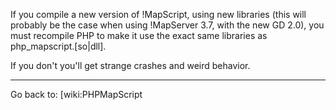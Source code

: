 If you compile a new version of !MapScript, using new libraries (this will probably be the case when using !MapServer 3.7, with the new GD 2.0), you must recompile PHP to make it use the exact same libraries as php_mapscript.[so|dll].
                                                                                                                                                                                                                                          
If you don't you'll get strange crashes and weird behavior.                                                                                                                                                                               
                                                                                                                                                                                                                                          
----                                                                                                                                                                                                                                      
Go back to: [wiki:PHPMapScript
